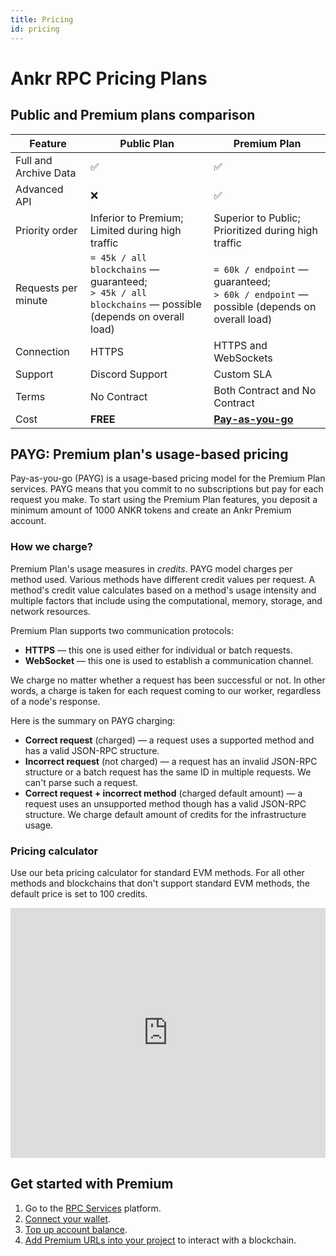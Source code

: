 ```yaml
---
title: Pricing
id: pricing
---
```


# Ankr RPC Pricing Plans

## Public and Premium plans comparison

| Feature               | Public Plan                                                                                                | Premium Plan                                                                                   |
|-----------------------|------------------------------------------------------------------------------------------------------------|------------------------------------------------------------------------------------------------|
| Full and Archive Data | ✅                                                                                                          | ✅                                                                                              |
| Advanced API          | ❌                                                                                                          | ✅                                                                                              |
| Priority order        | Inferior to Premium;<br/>Limited during high traffic                                                       | Superior to Public;<br/>Prioritized during high traffic                                        |
| Requests per minute   | `= 45k / all blockchains` — guaranteed;<br/>`> 45k / all blockchains` — possible (depends on overall load) | `= 60k / endpoint` — guaranteed;<br/>`> 60k / endpoint` — possible (depends on overall load)   |
| Connection            | HTTPS                                                                                                      | HTTPS and WebSockets                                                                           |
| Support               | Discord Support                                                                                            | Custom SLA                                                                                     |
| Terms                 | No Contract                                                                                                | Both Contract and No Contract                                                                  |
| Cost                  | **FREE**                                                                                                   | **[Pay-as-you-go](/build-blockchain/concepts/pricing#payg-premium-tiers-usage-based-pricing)** |

## PAYG: Premium plan's usage-based pricing

Pay-as-you-go (PAYG) is a usage-based pricing model for the Premium Plan services. PAYG means that you commit to no subscriptions but pay for each request you make. To start using the Premium Plan features, you deposit a minimum amount of 1000 ANKR tokens and create an Ankr Premium account.

### How we charge?

Premium Plan's usage measures in *credits*. PAYG model charges per method used. Various methods have different credit values per request. A method's credit value calculates based on a method's usage intensity and multiple factors that include using the computational, memory, storage, and network resources.

Premium Plan supports two communication protocols:

* **HTTPS** — this one is used either for individual or batch requests.
* **WebSocket** — this one is used to establish a communication channel.

We charge no matter whether a request has been successful or not. In other words, a charge is taken for each request coming to our worker, regardless of a node's response.

Here is the summary on PAYG charging:

* **Correct request** (charged) — a request uses a supported method and has a valid JSON-RPC structure. 
* **Incorrect request** (not charged) — a request has an invalid JSON-RPC structure or a batch request has the same ID in multiple requests. We can't parse such a request.
* **Correct request + incorrect method** (charged default amount) — a request uses an unsupported method though has a valid JSON-RPC structure. We charge default amount of credits for the infrastructure usage.

### Pricing calculator

Use our beta pricing calculator for standard EVM methods. For all other methods and blockchains that don't support standard EVM methods, the default price is set to 100 credits.

<iframe 
  width="100%"
  height="400px"
  src="https://www-stage.ankr.com/tools/calculator/"
  frameborder="0"
  allowfullscreen>
</iframe>

## Get started with Premium

1. Go to the [RPC Services](https://www.ankr.com/rpc/) platform.
2. [Connect your wallet](/build-blockchain/products/v2/ui-interactions/#connect-wallet).
3. [Top up account balance](/build-blockchain/products/v2/ui-interactions/#top-up).
4. [Add Premium URLs into your project](/build-blockchain/products/v2/ui-interactions-blockchain/#rpc-apis-for-your-project) to interact with a blockchain.